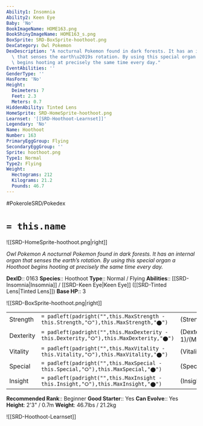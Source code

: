 ```yaml
---
Ability1: Insomnia
Ability2: Keen Eye
Baby: 'No'
BookImageName: HOME163.png
BookShinyImageName: HOME163_s.png
BoxSprite: SRD-BoxSprite-hoothoot.png
DexCategory: Owl Pokemon
DexDescription: "A nocturnal Pokemon found in dark forests. It has an internal organ\
  \ that senses the earth\u2019s rotation. By using this special organ a Hoothoot\
  \ begins hooting at precisely the same time every day."
EventAbilities: ''
GenderType: ''
HasForm: 'No'
Height:
  Deimeters: 7
  Feet: 2.3
  Meters: 0.7
HiddenAbility: Tinted Lens
HomeSprite: SRD-HomeSprite-hoothoot.png
Learnset: '[[SRD-Hoothoot-Learnset]]'
Legendary: 'No'
Name: Hoothoot
Number: 163
PrimaryEggGroup: Flying
SecondaryEggGroup: ''
Sprite: hoothoot.png
Type1: Normal
Type2: Flying
Weight:
  Hectograms: 212
  Kilograms: 21.2
  Pounds: 46.7
---
```


#PokeroleSRD/Pokedex

# `= this.name`

![[SRD-HomeSprite-hoothoot.png|right]]

*Owl Pokemon*
*A nocturnal Pokemon found in dark forests. It has an internal organ that senses the earth’s rotation. By using this special organ a Hoothoot begins hooting at precisely the same time every day.*

**DexID**:: 0163
**Species**:: Hoothoot
**Type**:: Normal / Flying
**Abilities**:: [[SRD-Insomnia|Insomnia]] / [[SRD-Keen Eye|Keen Eye]] ([[SRD-Tinted Lens|Tinted Lens]])
**Base HP**:: 3

![[SRD-BoxSprite-hoothoot.png|right]]

|           |                                                                                        |                                          |
| --------- | -------------------------------------------------------------------------------------- | ---------------------------------------- |
| Strength  | `= padleft(padright("",this.MaxStrength - this.Strength,"⭘"),this.MaxStrength,"⬤")`    | (Strength::1)/(MaxStrength::3)   |
| Dexterity | `= padleft(padright("",this.MaxDexterity - this.Dexterity,"⭘"),this.MaxDexterity,"⬤")` | (Dexterity:: 1)/(MaxDexterity::3) |
| Vitality  | `= padleft(padright("",this.MaxVitality - this.Vitality,"⭘"),this.MaxVitality,"⬤")`    | (Vitality::1)/(MaxVitality::3)   |
| Special   | `= padleft(padright("",this.MaxSpecial - this.Special,"⭘"),this.MaxSpecial,"⬤")`       | (Special::2)/(MaxSpecial::4)     |
| Insight   | `= padleft(padright("",this.MaxInsight - this.Insight,"⭘"),this.MaxInsight,"⬤")`       | (Insight::2)/(MaxInsight::4)     |

**Recommended Rank**:: Beginner
**Good Starter**:: Yes
**Can Evolve**:: Yes
**Height**: 2'3" / 0.7m
**Weight**: 46.7lbs / 21.2kg

![[SRD-Hoothoot-Learnset]]